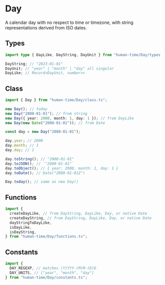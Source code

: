 # Day

A calendar day with no respect to time or timezone, with string representations
derived from ISO dates.

## Types

```ts
import type { DayLike, DayString, DayUnit } from "human-time/Day/types.ts";

DayString; // "2023-01-01"
DayUnit; // "year" | "month" | "day" all singular
DayLike; // Record<DayUnit, number>>
```

## Class

```ts
import { Day } from "human-time/Day/class.ts";

new Day(); // today
new Day("2000-01-01"); // from string
new Day({ year: 2000, month: 1, day: 1 }); // from DayLike
new Day(new Date("2000-01-01")); // from Date

const day = new Day("2000-01-01");

day.year; // 2000
day.month; // 1
day.day; // 1

day.toString(); // "2000-01-01"
day.toJSON(); // `"2000-01-01"`
day.toObject(); // { year: 2000, month: 1, day: 1 }
day.toDate(); // Date("2000-01-01Z")

Day.today(); // same as new Day()
```

## Functions

```ts
import {
  createDayLike, // from DayString, DayLike, Day, or native Date
  createDayString, // from DayString, DayLike, Day, or native Date
  dayStringToDayLike,
  isDayLike,
  isDayString,
} from "human-time/Day/functions.ts";
```

## Constants

```ts
import {
  DAY_REGEXP, // matches (Y)YYY-(M)M-(D)D
  DAY_UNITS, // ["year", "month", "day"]
} from "human-time/Day/constants.ts";
```
